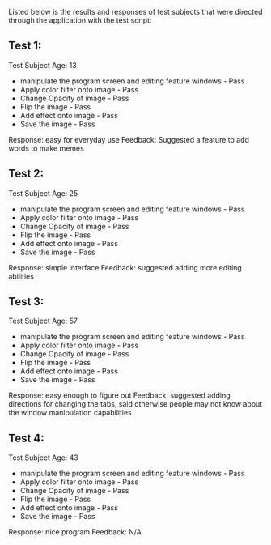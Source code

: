 Listed below is the results and responses of test subjects that were directed through the application with the test script:


## Test 1:

Test Subject Age:  13

- manipulate the program screen and editing feature windows - Pass
- Apply color filter onto image - Pass
- Change Opacity of image - Pass
- Flip the image - Pass
- Add effect onto image - Pass
- Save the image - Pass

Response: easy for everyday use
Feedback: Suggested a feature to add words to make memes

## Test 2:

Test Subject Age:  25

- manipulate the program screen and editing feature windows - Pass
- Apply color filter onto image - Pass
- Change Opacity of image - Pass
- Flip the image - Pass
- Add effect onto image - Pass
- Save the image - Pass

Response: simple interface
Feedback: suggested adding more editing abilities

## Test 3:

Test Subject Age:  57

- manipulate the program screen and editing feature windows - Pass
- Apply color filter onto image - Pass
- Change Opacity of image - Pass
- Flip the image - Pass
- Add effect onto image - Pass
- Save the image - Pass

Response: easy enough to figure out 
Feedback: suggested adding directions for changing the tabs, said otherwise people may not know about the window manipulation capabilities

## Test 4:

Test Subject Age:  43

- manipulate the program screen and editing feature windows - Pass
- Apply color filter onto image - Pass
- Change Opacity of image - Pass
- Flip the image - Pass
- Add effect onto image - Pass
- Save the image - Pass

Response: nice program
Feedback: N/A







